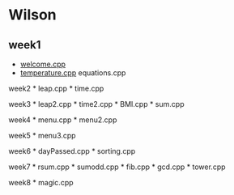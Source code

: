 # Wilson
## week1
- [welcome.cpp](https://github.com/wilson30139/wilson/blob/master/w01/welcome.cpp )
- [temperature.cpp](https://github.com/wilson30139/wilson/blob/master/w01/temperature.cpp) equations.cpp





week2 * leap.cpp * time.cpp



week3 * leap2.cpp * time2.cpp * BMI.cpp * sum.cpp





week4 * menu.cpp * menu2.cpp



week5 * menu3.cpp


week6 * dayPassed.cpp * sorting.cpp



week7 * rsum.cpp * sumodd.cpp * fib.cpp * gcd.cpp * tower.cpp






week8 * magic.cpp

<!--stackedit_data:
eyJoaXN0b3J5IjpbLTE0NjI4NDg5ODldfQ==
-->